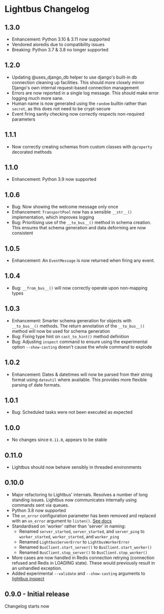 # Lightbus Changelog

## 1.3.0

* Enhancement: Python 3.10 & 3.11 now supported
* Vendored aioredis due to compatibility issues
* Breaking: Python 3.7 & 3.8 no longer supported

## 1.2.0

* Updating @uses_django_db helper to use django's built-in db connection cleaning up facilities. 
  This should more closely mirror Django's own internal request-based connection management
* Errors are now reported in a single log message. This should make error logging much more sane.
* Human name is now generated using the `random` builtin rather than `secret`, as this does not need to be crypt-secure
* Event firing sanity checking now correctly respects non-required parameters

## 1.1.1

* Now correctly creating schemas from custom classes with `@property` decorated methods

## 1.1.0

* Enhancement: Python 3.9 now supported

## 1.0.6

* Bug: Now showing the welcome message only once
* Enhancement: `TransportPool` now has a sensible `__str__()` implementation, which improves logging
* Bug: Prioritising use of the `__to_bus__()` method in schema creation. This ensures that
  schema generation and data deforming are now consistent

## 1.0.5

* Enhancement: An `EventMessage` is now returned when firing any event.

## 1.0.4

* Bug: `__from_bus__()` will now correctly operate upon non-mapping types

## 1.0.3

* Enhancement: Smarter schema generation for objects with` __to_bus__()` methods. 
  The return annotation of the `__to_bus__()` method will now be used for schema generation
* Bug: Fixing type hint on `cast_to_hint()` method definition
* Bug: Adjusting `inspect` command to ensure using the experimental option `--show-casting` doesn't 
  cause the whole command to explode

## 1.0.2

* Enhancement: Dates & datetimes will now be parsed from their string format using `dateutil` where available.
               This provides more flexible parsing of date formats.

## 1.0.1

* Bug: Scheduled tasks were not been executed as expected

## 1.0.0

* No changes since `0.11.0`, appears to be stable

## 0.11.0

* Lightbus should now behave sensibly in threaded environments

## 0.10.0

* Major refactoring to Lightbus' internals. Resolves a number of long standing issues.
  Lightbus now communicates internally using commands sent via queues.
* Python 3.8 now supported
* The `on_error` configuration parameter has been removed and replaced with an 
  `on_error` argument to `listen()`. [See docs](https://lightbus.org/reference/events/#errors-in-event-listeners)
* Standardised on 'worker' rather than 'server' in naming:
    * Renamed `server_started`, `server_started`, and `server_ping` 
      to `worker_started`, `worker_started`, and `worker_ping`
    * Renamed `LightbusServerError` to `LightbusWorkerError`
    * Renamed `BusClient.start_server()` to `BusClient.start_worker()`
    * Renamed `BusClient.stop_server()` to `BusClient.stop_worker()`
* More cases are now handled in Redis connection retrying (connection refused and Redis in LOADING state).
  These would previously result in an unhandled exception. 
* Added experimental `--validate` and `--show-casting` arguments to 
  [lightbus inspect](https://lightbus.org/reference/command-line-use/inspect/)

## 0.9.0 - Initial release

Changelog starts now
